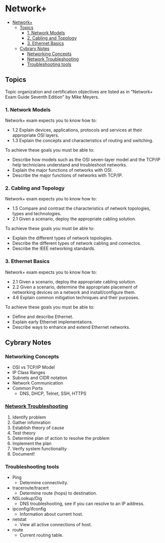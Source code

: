 # Network+

- [Network+](#network)
	- [Topics](#topics)
		- [1. Network Models](#1-network-models)
		- [2. Cabling and Topology](#2-cabling-and-topology)
		- [3. Ethernet Basics](#3-ethernet-basics)
	- [Cybrary Notes](#cybrary-notes)
		- [Networking Concepts](#networking-concepts)
		- [Network Troubleshooting](#network-troubleshooting)
		- [Troubleshooting tools](#troubleshooting-tools)
## Topics

Topic organization and certification objectives are listed as in "Network+ Exam Guide Seventh Edition" by Mike Meyers.

### 1. Network Models

Network+ exam expects you to know how to:

* 1.2 Explain devices, applications, protocols and services at their appropriate OSI layers.
* 1.3 Explain the concepts and characteristics of routing and switching.

To achieve these goals you must be able to:

* Describe how models such as the OSI seven-layer model and the TCP/IP help technicians understand and troubleshoot networks.
* Explain the major functions of networks with OSI.
* Describe the major functions of networks with TCP/IP.

### 2. Cabling and Topology

Network+ exam expects you to know how to:

* 1.5 Compare and contrast the characteristics of network topologies, types and technologies.
* 2.1 Given a scenario, deploy the appropriate cabling solution.

To achieve these goals you must be able to:

* Explain the different types of network topologies.
* Describe the different types of network cabling and connectos.
* Describe the IEEE networking standards.

### 3. Ethernet Basics

Network+ exam expects you to know how to:

* 2.1 Given a scenario, deploy the appropriate cabling solution.
* 2.2 Given a scenario, determine the appropriate placement of networking devices on a network and install/configure them.
* 4.6 Explain common mitigation techniques and their purposes.

To achieve these goals you must be able to:

* Define and describe Ethernet.
* Explain early Ethernet implementations.
* Describe ways to enhance and extend Ethernet networks.

## Cybrary Notes

### Networking Concepts

* OSI vs TCP/IP Model
* IP Class Ranges
* Subnets and CIDR notation
* Network Communication
* Common Ports
	* DNS, DHCP, Telnet, SSH, HTTPS

### [Network Troubleshooting](./troubleshooting)

1. Identify problem
2. Gather infomration
3. Establish theory of cause
4. Test theory
5. Determine plan of action to resolve the problem
6. Implement the plan
7. Verify system functionality
8. Document!

### Troubleshooting tools

* Ping
	* Determine connectivity.
* traceroute/tracert
	* Determine route (hops) to destination.
* NSLookup/Dig
	* DNS troubleshooting, see if you can resolve to an IP address.
* ipconfig/ifconfig
	* Information about current host.
* netstat
	* View all active connections of host.
* route
	* Current routing table.
